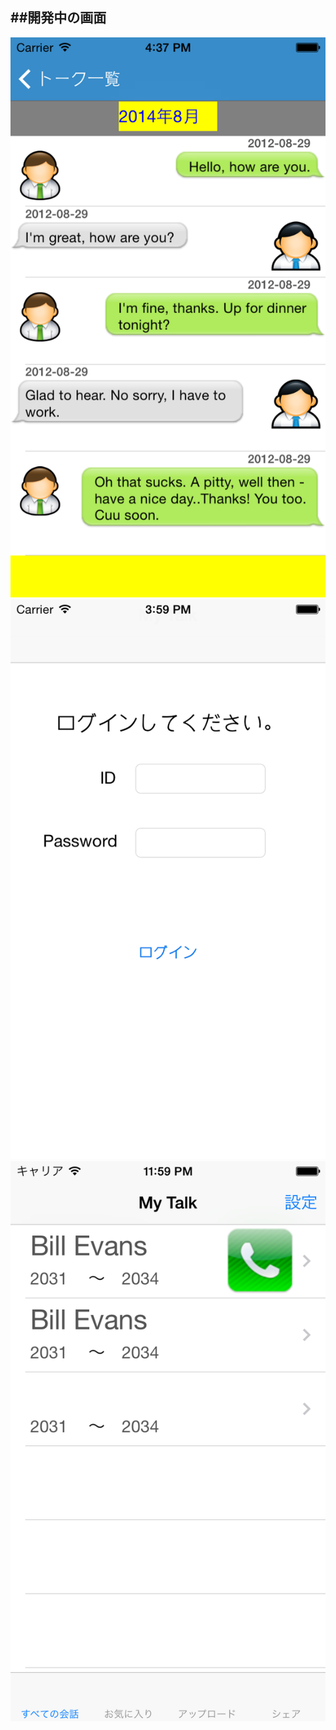 ##開発中の画面
-------
![screen](app/screens/0724_1.png)
![screen](app/screens/0701_1.png)
![screen](app/screens/0630.png)

